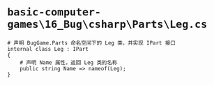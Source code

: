 # `basic-computer-games\16_Bug\csharp\Parts\Leg.cs`

```
# 声明 BugGame.Parts 命名空间下的 Leg 类，并实现 IPart 接口
internal class Leg : IPart
{
    # 声明 Name 属性，返回 Leg 类的名称
    public string Name => nameof(Leg);
}
```